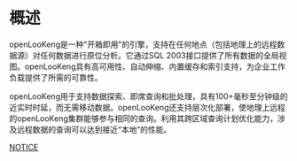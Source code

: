 # 概述

openLooKeng是一种"开箱即用"的引擎，支持在任何地点（包括地理上的远程数据源）对任何数据进行原位分析。它通过SQL 2003接口提供了所有数据的全局视图。openLooKeng具有高可用性、自动伸缩、内置缓存和索引支持，为企业工作负载提供了所需的可靠性。

openLooKeng用于支持数据探索、即席查询和批处理，具有100+毫秒至分钟级的近实时时延，而无需移动数据。openLooKeng还支持层次化部署，使地理上远程的openLooKeng集群能够参与相同的查询。利用其跨区域查询计划优化能力，涉及远程数据的查询可以达到接近“本地”的性能。


[NOTICE](https://gitee.com/openlookeng/hetu-core/blob/master/hetu-docs/NOTICE.md)
